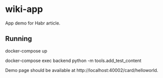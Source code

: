 # wiki-app

App demo for Habr article.

## Running

docker-compose up

docker-compose exec backend python -m tools.add_test_content

Demo page should be available at http://localhost:40002/card/helloworld.
